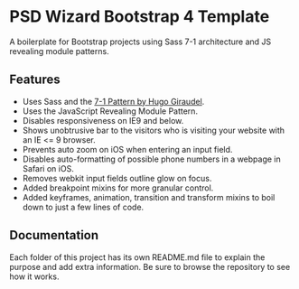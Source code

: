 # PSD Wizard Bootstrap 4 Template

A boilerplate for Bootstrap projects using Sass 7-1 architecture and JS revealing module patterns.

## Features

* Uses Sass and the [7-1 Pattern by Hugo Giraudel](http://sass-guidelin.es/#the-7-1-pattern).
* Uses the JavaScript Revealing Module Pattern.
* Disables responsiveness on IE9 and below.
* Shows unobtrusive bar to the visitors who is visiting your website with an IE <= 9 browser.
* Prevents auto zoom on iOS when entering an input field.
* Disables auto-formatting of possible phone numbers in a webpage in Safari on iOS.
* Removes webkit input fields outline glow on focus.
* Added breakpoint mixins for more granular control.
* Added keyframes, animation, transition and transform mixins to boil down to just a few lines of code.

## Documentation

Each folder of this project has its own README.md file to explain the purpose and add extra information. Be sure to browse the repository to see how it works.
